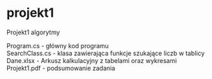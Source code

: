 # projekt1
Projekt1 algorytmy

Program.cs - główny kod programu  
SearchClass.cs - klasa zawierająca funkcje szukające liczb w tablicy  
Dane.xlsx - Arkusz kalkulacyjny z tabelami oraz wykresami  
Projekt1.pdf - podsumowanie zadania

